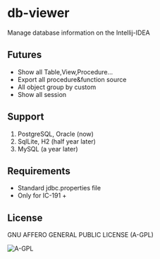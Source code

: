 # db-viewer

Manage database information on the Intellij-IDEA

## Futures

- Show all Table,View,Procedure...
- Export all procedure&function source
- All object group by custom
- Show all session

## Support

1. PostgreSQL, Oracle (now)
2. SqlLite, H2 (half year later)
3. MySQL (a year later)

## Requirements
- Standard jdbc.properties file
- Only for IC-191 +

## License

GNU AFFERO GENERAL PUBLIC LICENSE (A-GPL)

![A-GPL](https://www.gnu.org/graphics/agplv3-88x31.png)
